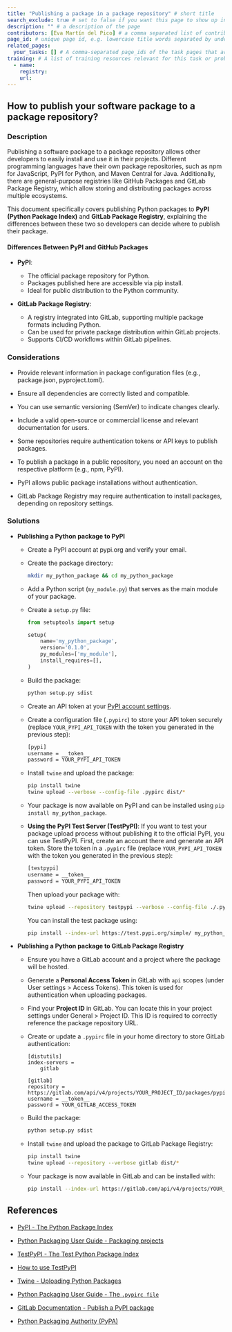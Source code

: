 ```yaml
---
title: "Publishing a package in a package repository" # short title
search_exclude: true # set to false if you want this page to show up in search results
description: "" # a description of the page
contributors: [Eva Martín del Pico] # a comma separated list of contributors' names, as found in _data/CONTRIBUTORS.yml
page_id: # unique page id, e.g. lowercase title words separated by underscore(s) - for example page_id of 'version control' page could be version_control
related_pages:
  your_tasks: [] # A comma-separated page_ids of the task pages that are related to the current page
training: # A list of training resources relevant for this task or problem (e.g from TeSS registry or elsewhere)
  - name:
    registry:
    url:
---
```


## How to publish your software package to a package repository? 

### Description 

Publishing a software package to a package repository allows other developers to easily install and use it in their projects. Different programming languages have their own package repositories, such as npm for JavaScript, PyPI for Python, and Maven Central for Java. Additionally, there are general-purpose registries like GitHub Packages and GitLab Package Registry, which allow storing and distributing packages across multiple ecosystems.

This document specifically covers publishing Python packages to **PyPI (Python Package Index)** and **GitLab Package Registry**, explaining the differences between these two so developers can decide where to publish their package. 

#### Differences Between PyPI and GitHub Packages

* **PyPI**:
  * The official package repository for Python.
  * Packages published here are accessible via pip install.
  * Ideal for public distribution to the Python community.  

* **GitLab Package Registry**:
  * A registry integrated into GitLab, supporting multiple package formats including Python. 
  * Can be used for private package distribution within GitLab projects.
  * Supports CI/CD workflows within GitLab pipelines.

### Considerations 

* Provide relevant information in package configuration files (e.g., package.json, pyproject.toml).

* Ensure all dependencies are correctly listed and compatible.

* You can use semantic versioning (SemVer) to indicate changes clearly.

* Include a valid open-source or commercial license and relevant documentation for users. 

* Some repositories require authentication tokens or API keys to publish packages.

* To publish a package in a public repository, you need an account on the respective platform (e.g., npm, PyPI). 

* PyPI allows public package installations without authentication.

* GitLab Package Registry may require authentication to install packages, depending on repository settings. 


### Solutions

* **Publishing a Python package to PyPI**

  * Create a PyPI account at pypi.org and verify your email.

  * Create the package directory:
  
    ```bash
    mkdir my_python_package && cd my_python_package
    ```

  * Add a Python script (`my_module.py`) that serves as the main module of your package.

  * Create a `setup.py` file:

    ```python
    from setuptools import setup

    setup(
        name='my_python_package',
        version='0.1.0',
        py_modules=['my_module'],
        install_requires=[],
    )
    ```

  * Build the package:
    
    ```bash
    python setup.py sdist
    ```

  * Create an API token at your [PyPI account settings](https://test.pypi.org/manage/account/).
  
  * Create a configuration file (`.pypirc`) to store your API token securely (replace `YOUR_PYPI_API_TOKEN` with the token you generated in the previous step): 

    ```bash
    [pypi]
    username = __token__
    password = YOUR_PYPI_API_TOKEN
    ```

  * Install `twine` and upload the package: 

    ```bash
    pip install twine
    twine upload --verbose --config-file .pypirc dist/*
    ```
  
  * Your package is now available on PyPI and can be installed using `pip install my_python_package`. 

  * **Using the PyPI Test Server (TestPyPI)**: If you want to test your package upload process without publishing it to the official PyPI, you can use TestPyPI. First, create an account there and generate an API token. Store the token in a `.pypirc` file (replace `YOUR_PYPI_API_TOKEN` with the token you generated in the previous step):
    ```bash
    [testpypi]
    username = __token__
    password = YOUR_PYPI_API_TOKEN
    ``` 

    Then upload your package with:
    ```bash
    twine upload --repository testpypi --verbose --config-file ./.pypirc  dist/* 
    ```  

    You can install the test package using:
    ```bash
    pip install --index-url https://test.pypi.org/simple/ my_python_package
    ```

* **Publishing a Python package to GitLab Package Registry**

  * Ensure you have a GitLab account and a project where the package will be hosted.

  * Generate a **Personal Access Token** in GitLab with `api` scopes (under User settings > Access Tokens). This token is used for authentication when uploading packages.

  * Find your **Project ID** in GitLab. You can locate this in your project settings under General > Project ID. This ID is required to correctly reference the package repository URL.

  * Create or update a `.pypirc` file in your home directory to store GitLab authentication:
    ```
    [distutils]
    index-servers =
        gitlab

    [gitlab]
    repository = https://gitlab.com/api/v4/projects/YOUR_PROJECT_ID/packages/pypi/
    username = __token__
    password = YOUR_GITLAB_ACCESS_TOKEN
    ``` 

  * Build the package:
    ```bash
    python setup.py sdist
    ```

  * Install `twine` and upload the package to GitLab Package Registry:
    ```bash
    pip install twine
    twine upload --repository --verbose gitlab dist/*
    ```
  
  *  Your package is now available in GitLab and can be installed with:
      ```bash
      pip install --index-url https://gitlab.com/api/v4/projects/YOUR_PROJECT_ID/packages/pypi/simple my_python_package
      ``` 

## References 

* [PyPI - The Python Package Index](https://pypi.org/)

* [Python Packaging User Guide - Packaging projects](https://packaging.python.org/en/latest/tutorials/packaging-projects/)

* [TestPyPI - The Test Python Package Index](https://test.pypi.org/)

* [How to use TestPyPI](https://packaging.python.org/en/latest/guides/using-testpypi/)

* [Twine - Uploading Python Packages](https://twine.readthedocs.io/en/latest/)

* [Python Packaging User Guide - The `.pypirc file`](https://packaging.python.org/en/latest/specifications/pypirc/)

* [GitLab Documentation - Publish a PyPI package](https://docs.gitlab.com/ee/user/packages/pypi_repository/index.html#publish-a-pypi-package)

* [Python Packaging Authority (PyPA)](https://www.pypa.io/en/latest/)
